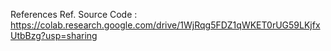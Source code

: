 References
Ref. Source Code : https://colab.research.google.com/drive/1WjRqg5FDZ1qWKET0rUG59LKjfxUtbBzg?usp=sharing

